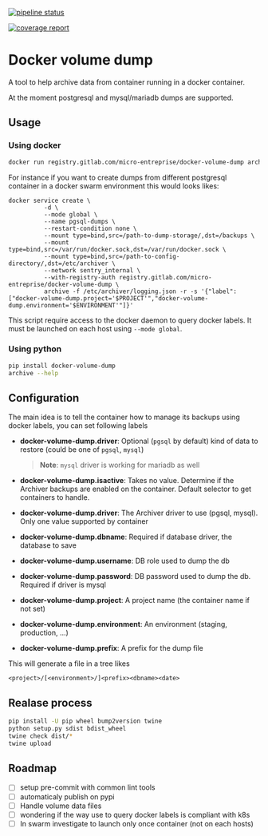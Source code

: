[![pipeline status](https://gitlab.com/micro-entreprise/docker-volume-dump/badges/master/pipeline.svg)](https://gitlab.com/micro-entreprise/docker-volume-dump/commits/master)

[![coverage report](https://gitlab.com/micro-entreprise/docker-volume-dump/badges/master/coverage.svg)](https://gitlab.com/micro-entreprise/docker-volume-dump/commits/master)

# Docker volume dump

A tool to help archive data from container running in a docker container.

At the moment postgresql and mysql/mariadb dumps are supported.

## Usage

### Using docker

```bash
docker run registry.gitlab.com/micro-entreprise/docker-volume-dump archive --help
```

For instance if you want to create dumps from different postgresql container
in a docker swarm environment this would looks likes:

```
docker service create \
          -d \
          --mode global \
          --name pgsql-dumps \
          --restart-condition none \
          --mount type=bind,src=/path-to-dump-storage/,dst=/backups \
          --mount type=bind,src=/var/run/docker.sock,dst=/var/run/docker.sock \
          --mount type=bind,src=/path-to-config-directory/,dst=/etc/archiver \
          --network sentry_internal \
          --with-registry-auth registry.gitlab.com/micro-entreprise/docker-volume-dump \
          archive -f /etc/archiver/logging.json -r -s '{"label": ["docker-volume-dump.project='$PROJECT'","docker-volume-dump.environment='$ENVIRONMENT'"]}'
```

This script require access to the docker daemon to query docker labels.
It must be launched on each host using `--mode global`.

### Using python

```bash
pip install docker-volume-dump
archive --help
```

## Configuration

The main idea is to tell the container how to manage its backups using docker
labels, you can set following labels

- **docker-volume-dump.driver**: Optional (`pgsql` by default) kind of data to
  restore (could be one of `pgsql`, `mysql`)

  > **Note**: `mysql` driver is working for mariadb as well

- **docker-volume-dump.isactive**: Takes no value. Determine if the Archiver backups are enabled on the container. Default selector to get containers to handle.
- **docker-volume-dump.driver**: The Archiver driver to use (pgsql, mysql). Only one value supported by container
- **docker-volume-dump.dbname**: Required if database driver, the database to save
- **docker-volume-dump.username**: DB role used to dump the db
- **docker-volume-dump.password**: DB password used to dump the db. Required if driver is mysql
- **docker-volume-dump.project**: A project name (the container name if not set)
- **docker-volume-dump.environment**: An environment (staging, production, ...)
- **docker-volume-dump.prefix**: A prefix for the dump file

This will generate a file in a tree likes

`<project>/[<environment>/]<prefix><dbname><date>`

## Realase process

```bash
pip install -U pip wheel bump2version twine
python setup.py sdist bdist_wheel
twine check dist/*
twine upload
```

## Roadmap

- [ ] setup pre-commit with common lint tools
- [ ] automaticaly publish on pypi
- [ ] Handle volume data files
- [ ] wondering if the way use to query docker labels is compliant with k8s
- [ ] In swarm investigate to launch only once container (not on each hosts)
